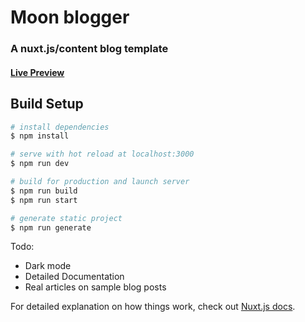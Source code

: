 # Moon blogger
### A nuxt.js/content blog template

#### [Live Preview](https://m-blog.vercel.app/)


## Build Setup

```bash
# install dependencies
$ npm install

# serve with hot reload at localhost:3000
$ npm run dev

# build for production and launch server
$ npm run build
$ npm run start

# generate static project
$ npm run generate
```
Todo:
- Dark mode
- Detailed Documentation
- Real articles on sample blog posts

For detailed explanation on how things work, check out [Nuxt.js docs](https://nuxtjs.org).
